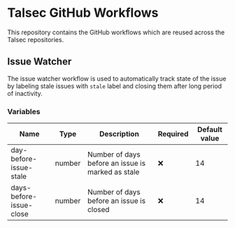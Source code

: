 # Talsec GitHub Workflows

This repository contains the GitHub workflows which are reused across the Talsec repositories.

## Issue Watcher

The issue watcher workflow is used to automatically track state of the issue by labeling stale
issues with `stale` label and closing them after long period of inactivity.

### Variables

| Name                    | Type   | Description                                       | Required | Default value |
|-------------------------|--------|---------------------------------------------------|----------|---------------|
| day-before-issue-stale  | number | Number of days before an issue is marked as stale | ❌        | 14            |
| days-before-issue-close | number | Number of days before an issue is closed          | ❌        | 14            |
